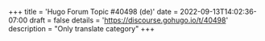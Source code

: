 +++
title = 'Hugo Forum Topic #40498 (de)'
date = 2022-09-13T14:02:36-07:00
draft = false
details = 'https://discourse.gohugo.io/t/40498'
description = "Only translate category"
+++
